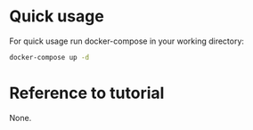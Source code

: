 <!--
---
title: Easy OCR model 
type: blog
tier: all
order: 75
meta_title: Easy OCR labeling with Label Studio
meta_description: Tutorial for how to use the example OCR backend with Label Studio 
categories:
    - tutorial
    - optical character recognition
image: "/tutorials/gpt2.png"
---
-->

# Quick usage

For quick usage run docker-compose in your working directory:

```bash
docker-compose up -d
```

# Reference to tutorial

None. 
